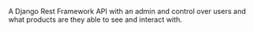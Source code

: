 A Django Rest Framework API with an admin and control over users and what products are they able to see and interact with.
